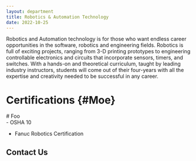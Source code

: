 ```yaml
---
layout: department
title: Robotics & Automation Technology
date: 2022-10-25 
---
```


Robotics and Automation technology is for those who want endless career opportunities in the software, robotics and engineering fields. Robotics is full of exciting projects, ranging from 3-D printing prototypes to engineering controllable electronics and circuits that incorporate sensors, timers, and switches. With a hands-on and theoretical curriculum, taught by leading industry instructors, students will come out of their four-years with all the expertise and creativity needed to be successful in any career.

# Certifications {#Moe}
<div class="something" markdown="1">
 # Foo 
 </div>
- OSHA 10

- Fanuc Robotics Certification

## Contact Us